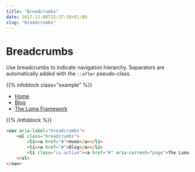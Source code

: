```yaml
---
title: "Breadcrumbs"
date: 2017-11-08T15:37:18+01:00
slug: "breadcrumbs"
---
```


# Breadcrumbs
Use breadcrumbs to indicate navigation hierarchy. Separators are automatically added with the `::after` pseudo-class.

{{% infoblock class="example" %}}
<nav aria-label="breadcrumbs">
    <ul class="breadcrumbs">
        <li><a href="#">Home</a></li>
        <li><a href="#">Blog</a></li>
        <li class="is-active"><a href="#" aria-current="page">The Luma Framework</a></li>
    </ul>
</nav>
{{% /infoblock %}}

```html
<nav aria-label="breadcrumbs">
    <ul class="breadcrumbs">
        <li><a href="#">Home</a></li>
        <li><a href="#">Blog</a></li>
        <li class="is-active"><a href="#" aria-current="page">The Luma Framework</a></li>
    </ul>
</nav>
```
